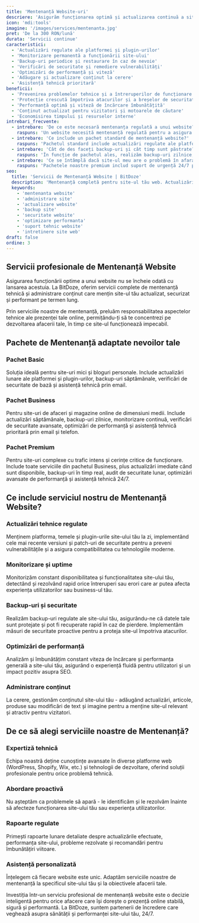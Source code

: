 ```yaml
---
title: 'Mentenanță Website-uri'
descriere: 'Asigurăm funcționarea optimă și actualizarea continuă a site-ului tău prin servicii complete de mentenanță tehnică și administrare conținut.'
icon: 'mdi:tools'
imagine: '/images/services/mentenanta.jpg'
pret: 'De la 300 RON/lună'
durata: 'Servicii continue'
caracteristici:
  - 'Actualizări regulate ale platformei și plugin-urilor'
  - 'Monitorizare permanentă a funcționării site-ului'
  - 'Backup-uri periodice și restaurare în caz de nevoie'
  - 'Verificări de securitate și remediere vulnerabilități'
  - 'Optimizări de performanță și viteză'
  - 'Adăugare și actualizare conținut la cerere'
  - 'Asistență tehnică prioritară'
beneficii:
  - 'Prevenirea problemelor tehnice și a întreruperilor de funcționare'
  - 'Protecție crescută împotriva atacurilor și a breșelor de securitate'
  - 'Performanță optimă și viteză de încărcare îmbunătățită'
  - 'Conținut actualizat pentru vizitatori și motoarele de căutare'
  - 'Economisirea timpului și resurselor interne'
intrebari_frecvente:
  - intrebare: 'De ce este necesară mentenanța regulată a unui website?'
    raspuns: 'Un website necesită mentenanță regulată pentru a asigura securitatea, performanța și funcționalitatea optimă. Platformele și plugin-urile trebuie actualizate constant pentru a preveni vulnerabilitățile de securitate, iar conținutul trebuie să fie actualizat pentru a păstra interesul vizitatorilor și relevanța în motoarele de căutare.'
  - intrebare: 'Ce include un pachet standard de mentenanță website?'
    raspuns: 'Pachetul standard include actualizări regulate ale platformei și plugin-urilor, monitorizare a funcționării, backup-uri săptămânale, verificări de securitate de bază, optimizări minore de performanță și un număr limitat de actualizări de conținut lunar.'
  - intrebare: 'Cât de des faceți backup-uri și cât timp sunt păstrate?'
    raspuns: 'În funcție de pachetul ales, realizăm backup-uri zilnice, săptămânale sau lunare. Acestea sunt păstrate între 30 și 90 de zile, asigurând posibilitatea de a reveni la versiuni anterioare în caz de necesitate.'
  - intrebare: 'Ce se întâmplă dacă site-ul meu are o problemă în afara orelor de program?'
    raspuns: 'Pachetele noastre premium includ suport de urgență 24/7 pentru situații critice. Pentru pachetele standard, oferim asistență în timpul programului de lucru, iar problemele raportate în afara acestuia sunt tratate cu prioritate în următoarea zi lucrătoare.'
seo:
  title: 'Servicii de Mentenanță Website | BitDoze'
  description: 'Mentenanță completă pentru site-ul tău web. Actualizări, backup-uri, monitorizare, securitate și asistență tehnică pentru funcționare optimă.'
  keywords:
    - 'mentenanta website'
    - 'administrare site'
    - 'actualizare website'
    - 'backup site'
    - 'securitate website'
    - 'optimizare performanta'
    - 'suport tehnic website'
    - 'intretinere site web'
draft: false
ordine: 3
---
```


## Servicii profesionale de Mentenanță Website

Asigurarea funcționării optime a unui website nu se încheie odată cu lansarea acestuia. La BitDoze, oferim servicii complete de mentenanță tehnică și administrare conținut care mențin site-ul tău actualizat, securizat și performant pe termen lung.

Prin serviciile noastre de mentenanță, preluăm responsabilitatea aspectelor tehnice ale prezenței tale online, permițându-ți să te concentrezi pe dezvoltarea afacerii tale, în timp ce site-ul funcționează impecabil.

## Pachete de Mentenanță adaptate nevoilor tale

### Pachet Basic

Soluția ideală pentru site-uri mici și bloguri personale. Include actualizări lunare ale platformei și plugin-urilor, backup-uri săptămânale, verificări de securitate de bază și asistență tehnică prin email.

### Pachet Business

Pentru site-uri de afaceri și magazine online de dimensiuni medii. Include actualizări săptămânale, backup-uri zilnice, monitorizare continuă, verificări de securitate avansate, optimizări de performanță și asistență tehnică prioritară prin email și telefon.

### Pachet Premium

Pentru site-uri complexe cu trafic intens și cerințe critice de funcționare. Include toate serviciile din pachetul Business, plus actualizări imediate când sunt disponibile, backup-uri în timp real, audit de securitate lunar, optimizări avansate de performanță și asistență tehnică 24/7.

## Ce include serviciul nostru de Mentenanță Website?

### Actualizări tehnice regulate

Menținem platforma, temele și plugin-urile site-ului tău la zi, implementând cele mai recente versiuni și patch-uri de securitate pentru a preveni vulnerabilitățile și a asigura compatibilitatea cu tehnologiile moderne.

### Monitorizare și uptime

Monitorizăm constant disponibilitatea și funcționalitatea site-ului tău, detectând și rezolvând rapid orice întreruperi sau erori care ar putea afecta experiența utilizatorilor sau business-ul tău.

### Backup-uri și securitate

Realizăm backup-uri regulate ale site-ului tău, asigurându-ne că datele tale sunt protejate și pot fi recuperate rapid în caz de pierdere. Implementăm măsuri de securitate proactive pentru a proteja site-ul împotriva atacurilor.

### Optimizări de performanță

Analizăm și îmbunătățim constant viteza de încărcare și performanța generală a site-ului tău, asigurând o experiență fluidă pentru utilizatori și un impact pozitiv asupra SEO.

### Administrare conținut

La cerere, gestionăm conținutul site-ului tău - adăugând actualizări, articole, produse sau modificări de text și imagine pentru a menține site-ul relevant și atractiv pentru vizitatori.

## De ce să alegi serviciile noastre de Mentenanță?

### Expertiză tehnică

Echipa noastră deține cunoștințe avansate în diverse platforme web (WordPress, Shopify, Wix, etc.) și tehnologii de dezvoltare, oferind soluții profesionale pentru orice problemă tehnică.

### Abordare proactivă

Nu așteptăm ca problemele să apară - le identificăm și le rezolvăm înainte să afecteze funcționarea site-ului tău sau experiența utilizatorilor.

### Rapoarte regulate

Primești rapoarte lunare detaliate despre actualizările efectuate, performanța site-ului, probleme rezolvate și recomandări pentru îmbunătățiri viitoare.

### Asistență personalizată

Înțelegem că fiecare website este unic. Adaptăm serviciile noastre de mentenanță la specificul site-ului tău și la obiectivele afacerii tale.

Investiția într-un serviciu profesional de mentenanță website este o decizie inteligentă pentru orice afacere care își dorește o prezență online stabilă, sigură și performantă. La BitDoze, suntem partenerii de încredere care veghează asupra sănătății și performanței site-ului tău, 24/7.
